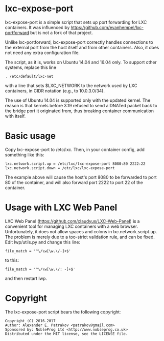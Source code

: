 # lxc-expose-port

lxc-expose-port is a simple script that sets up port forwarding for LXC
containers. It was influenced by https://github.com/evanhempel/lxc-portforward
but is not a fork of that project.

Unlike lxc-portforward, lxc-expose-port correctly handles connections to the
external port from the host itself and from other containers. Also, it does
not need any extra configuration file.

The script, as it is, works on Ubuntu 14.04 and 16.04 only. To support other
systems, replace this line

    . /etc/default/lxc-net

with a line that sets $LXC_NETWORK to the network used by LXC containers, in
CIDR notation (e.g., to 10.0.3.0/34).

The use of Ubuntu 14.04 is supported only with the updated kernel. The reason
is that kernels before 3.19 refused to send a DNATed packet back to the bridge
port it originated from, thus breaking container communication with itself.

# Basic usage

Copy lxc-expose-port to /etc/lxc. Then, in your container config, add
something like this:

    lxc.network.script.up = /etc/lxc/lxc-expose-port 8080:80 2222:22
    lxc.network.script.down = /etc/lxc/lxc-expose-port

The example above will cause the host's port 8080 to be forwarded to port
80 of the container, and will also forward port 2222 to port 22 of the
container.

# Usage with LXC Web Panel

LXC Web Panel (https://github.com/claudyus/LXC-Web-Panel) is a convenient tool
for managing LXC containers with a web browser. Unfortunately, it does not
allow spaces and colons in lxc.network.script.up. The problem is merely due to
a too-strict validation rule, and can be fixed. Edit lwp/utils.py and change
this line:

    file_match = '^\/\w[\w.\/-]+$'

to this:

    file_match = '^\/\w[\w.\/: -]+$'

and then restart lwp.

# Copyright

The lxc-expose-port script bears the following copyright:

    Copyright (C) 2016-2017
    Author: Alexander E. Patrakov <patrakov@gmail.com>
    Sponsored by: NobleProg Ltd <http://www.nobleprog.co.uk>
    Distributed under the MIT license, see the LICENSE file.
